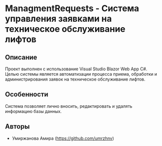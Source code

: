 # ManagmentRequests - Система управления заявками на техническое обслуживание лифтов

## Описание

Проект выполнен с использование Visual Studio Blazor Web App C#. Целью системы является автоматизации процесса приема, обработки и администрирования заявок на техническое обслуживание лифтов.

## Особенности
Система позволяет лично вносить, редактировать и удалять информацию базы данных.

## Авторы

- Умиржанова Амира (https://github.com/umrzhnv)

